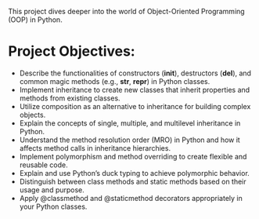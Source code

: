 This project dives deeper into the world of Object-Oriented Programming (OOP) in Python.

# Project Objectives:
* Describe the functionalities of constructors (__init__), destructors (__del__), and common magic methods (e.g., __str__, __repr__) in Python classes.
* Implement inheritance to create new classes that inherit properties and methods from existing classes.
* Utilize composition as an alternative to inheritance for building complex objects.
* Explain the concepts of single, multiple, and multilevel inheritance in Python.
* Understand the method resolution order (MRO) in Python and how it affects method calls in inheritance hierarchies.
* Implement polymorphism and method overriding to create flexible and reusable code.
* Explain and use Python’s duck typing to achieve polymorphic behavior.
* Distinguish between class methods and static methods based on their usage and purpose.
* Apply @classmethod and @staticmethod decorators appropriately in your Python classes.